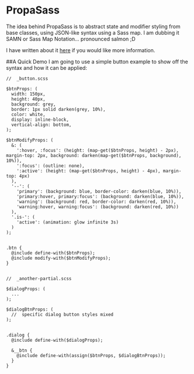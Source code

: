 # PropaSass

The idea behind PropaSass is to abstract state and modifier styling from base classes, using JSON-like syntax using a Sass map. I am dubbing it SAMN or Sass Map Notation… pronounced salmon ;D

I have written about it [here](https://medium.com/@adrjohnston/propasass-aaa0966efe1e) if you would like more  information.

##A Quick Demo
I am going to use a simple button example to show off the syntax and how it can be applied:

    //  _button.scss

    $btnProps: (
      width: 150px,
      height: 40px,
      background: grey,
      border: 1px solid darken(grey, 10%),
      color: white,
      display: inline-block,
      vertical-align: bottom,
    );

    $btnModifyProps: (
      &: (
        ':hover, :focus': (height: (map-get($btnProps, height) - 2px), margin-top: 2px, background: darken(map-get($btnProps, background), 10%)),
        ':focus': (outline: none),
        ':active': (height: (map-get($btnProps, height) - 4px), margin-top: 4px)
      ),
      '--': (
        'primary': (background: blue, border-color: darken(blue, 10%)),
        'primary:hover, primary:focus': (background: darken(blue, 10%)),
        'warning': (background: red, border-color: darken(red, 10%)),
        'warning:hover, warning:focus': (background: darken(red, 10%))
      ),
      '.is-': (
        'active': (animation: glow infinite 3s)
      )
    );
    

    .btn {
      @include define-with($btnProps);
      @include modify-with($btnModifyProps);
    }
    
    
    //  _another-partial.scss
    
    $dialogProps: (
      ...
    );
    
    $dialogBtnProps: (
      //  specific dialog button styles mixed
    );
    
    
    .dialog {
      @include define-with($dialogProps);
      
      &__btn {
        @include define-with(assign($btnProps, $dialogBtnProps));
      }
    }
